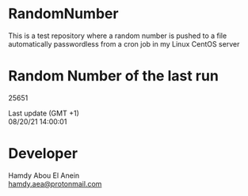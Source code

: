 # RandomNumber    
This is a test repository where a random number is pushed to a file automatically passwordless from a cron job in my Linux CentOS server    
# Random Number of the last run   
25651
      
Last update (GMT +1)    
08/20/21 14:00:01
# Developer    
Hamdy Abou El Anein   
hamdy.aea@protonmail.com
